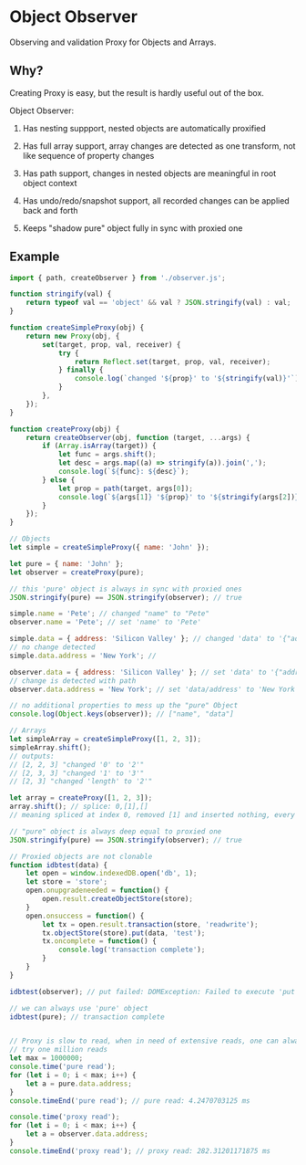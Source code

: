 <style>pre {tab-size: 4;}</style>

# Object Observer

Observing and validation Proxy for Objects and Arrays.

## Why?

Creating Proxy is easy, but the result is hardly useful out of the box.


Object Observer:

1) Has nesting suppport, nested objects are automatically proxified

2) Has full array support, array changes are detected as one transform, not like sequence of property changes

3) Has path support, changes in nested objects are meaningful in root object context

4) Has undo/redo/snapshot support, all recorded changes can be applied back and forth

5) Keeps "shadow pure" object fully in sync with proxied one


## Example

```js
import { path, createObserver } from './observer.js';

function stringify(val) {
	return typeof val == 'object' && val ? JSON.stringify(val) : val;
}

function createSimpleProxy(obj) {
	return new Proxy(obj, {
		set(target, prop, val, receiver) {
			try {
				return Reflect.set(target, prop, val, receiver);
			} finally {
				console.log(`changed '${prop}' to '${stringify(val)}'`);
			}
		},
	});
}

function createProxy(obj) {
	return createObserver(obj, function (target, ...args) {
		if (Array.isArray(target)) {
			let func = args.shift();
			let desc = args.map((a) => stringify(a)).join(',');
			console.log(`${func}: ${desc}`);
		} else {
			let prop = path(target, args[0]);
			console.log(`${args[1]} '${prop}' to '${stringify(args[2])}'`);
		}
	});
}

// Objects
let simple = createSimpleProxy({ name: 'John' });

let pure = { name: 'John' };
let observer = createProxy(pure);

// this 'pure' object is always in sync with proxied ones
JSON.stringify(pure) == JSON.stringify(observer); // true

simple.name = 'Pete'; // changed "name" to "Pete"
observer.name = 'Pete'; // set 'name' to 'Pete'

simple.data = { address: 'Silicon Valley' }; // changed 'data' to '{"address":"Silicon Valley"}'
// no change detected
simple.data.address = 'New York'; //

observer.data = { address: 'Silicon Valley' }; // set 'data' to '{"address":"Silicon Valley"}'
// change is detected with path
observer.data.address = 'New York'; // set 'data/address' to 'New York'

// no additional properties to mess up the "pure" Object
console.log(Object.keys(observer)); // ["name", "data"]

// Arrays
let simpleArray = createSimpleProxy([1, 2, 3]);
simpleArray.shift();
// outputs:
// [2, 2, 3] "changed '0' to '2'"
// [2, 3, 3] "changed '1' to '3'"
// [2, 3] "changed 'length' to '2'"

let array = createProxy([1, 2, 3]);
array.shift(); // splice: 0,[1],[]
// meaning spliced at index 0, removed [1] and inserted nothing, every array mutation description has specific arguments

// "pure" object is always deep equal to proxied one
JSON.stringify(pure) == JSON.stringify(observer); // true

// Proxied objects are not clonable
function idbtest(data) {
	let open = window.indexedDB.open('db', 1);
	let store = 'store';
	open.onupgradeneeded = function() {
		open.result.createObjectStore(store);
	}
	open.onsuccess = function() {
		let tx = open.result.transaction(store, 'readwrite');
		tx.objectStore(store).put(data, 'test');
		tx.oncomplete = function() {
			console.log('transaction complete');
		}
	}	
}

idbtest(observer); // put failed: DOMException: Failed to execute 'put' on 'IDBObjectStore': #<Object> could not be cloned.

// we can always use 'pure' object
idbtest(pure); // transaction complete


// Proxy is slow to read, when in need of extensive reads, one can always safely read from 'pure' object
// try one million reads
let max = 1000000;
console.time('pure read');
for (let i = 0; i < max; i++) {
	let a = pure.data.address;
}
console.timeEnd('pure read'); // pure read: 4.2470703125 ms

console.time('proxy read');
for (let i = 0; i < max; i++) {
	let a = observer.data.address;
}
console.timeEnd('proxy read'); // proxy read: 282.31201171875 ms
```